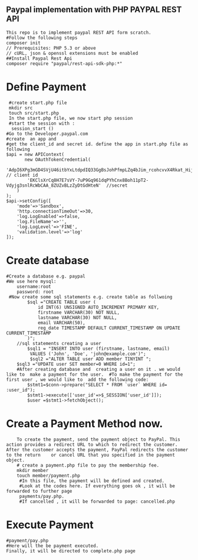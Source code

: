 ## Paypal implementation  with PHP PAYPAL REST API 
	This repo is to implement paypal REST API form scratch. 
	#Follow the following steps
	composer init 
	// Prerequisites: PHP 5.3 or above
	// cURL, json & openssl extensions must be enabled
	##Install Paypal Rest Api 
	composer require "paypal/rest-api-sdk-php:*"
# Define Payment 
	 #create start.php file 
	 mkdir src 
	 touch src/start.php 
	 In the start.php file, we now start php session 
	 #start the session with : 
	  session_start () 
	#Go to the Developer.paypal.com 
	#create  an app and 
	#get the client_id and secret id. define the app in start.php file as following 
	$api = new APIContext(
		   new OAuthTokenCredential(
			'AdpI6XPg3mGD4SVjU46itbYxLtdpdIQ33GgBsJohPfmpLZq4bJim_rcohcvvX4Rkat_Hijgg64foDm51', // client id  
			'EKClsXrCq8H7E7sVY-7uP9Gq961dqPYhCnx8Boh11pT2-Vdyjg3snlRcWbCAA_8ZUZvBLzZyDtGdHteN'  //secret 
		)
	);
	$api->setConfig([
		'mode'=>'Sandbox',
		'http.connectionTimeOut'=>30,
		'log.LogEnabled'=>false,
		'log.FileName'=>'',
		'log.LogLevel'=>'FINE',
		'validation.level'=>'log'
	]);

# Create database 
	#Create a database e.g. paypal 
	#We use here mysql: 
		username:root 
		password: root 
	 #Now create some sql statements e.g. create table as follwoing 
			$sql ="CREATE TABLE user (
				id INT(6) UNSIGNED AUTO_INCREMENT PRIMARY KEY,
				firstname VARCHAR(30) NOT NULL,
				lastname VARCHAR(30) NOT NULL,
				email VARCHAR(50),
				reg_date TIMESTAMP DEFAULT CURRENT_TIMESTAMP ON UPDATE CURRENT_TIMESTAMP
			)";
		//sql statements creating a user 
			$sql1 = "INSERT INTO user (firstname, lastname, email)
			 VALUES ('John', 'Doe', 'john@example.com')";
			 $sql2 ="ALTER TABLE user ADD member TINYINT "; 
 		$sql3 ="UPDATE user SET member=0 WHERE id=1";
		#After creating database and  creating a user on it . we would like to  make a payment for the user.  #To make the payment for the first user , we would like to  add the following code: 
			$stmt1=$conn->prepare("SELECT * FROM `user` WHERE id= :user_id");
			$stmt1->execute(['user_id'=>$_SESSION['user_id']]);
			$user =$stmt1->fetchObject();

# Create a Payment Method now. 
		To create the payment, send the payment object to PayPal. This action provides a redirect URL to which to redirect the customer. After the customer accepts the payment, PayPal redirects the customer to the return 	or cancel URL that you specified in the payment object.
		# create a payment.php file to pay the membership fee. 
	 	mkdir member 
	 	touch member/payment.php 
		 #In this file, the payment will be defined and created.	
		 #Look at the codes here. If everything goes ok , it will be forwarded to further page 
		 payments/pay.php.
		 #If cancelled , it will be forwarded to page: cancelled.php 
# Execute Payment 
	#payment/pay.php 
	#Here will the be payment executed. 
	Finally, it will be directed to complete.php page


